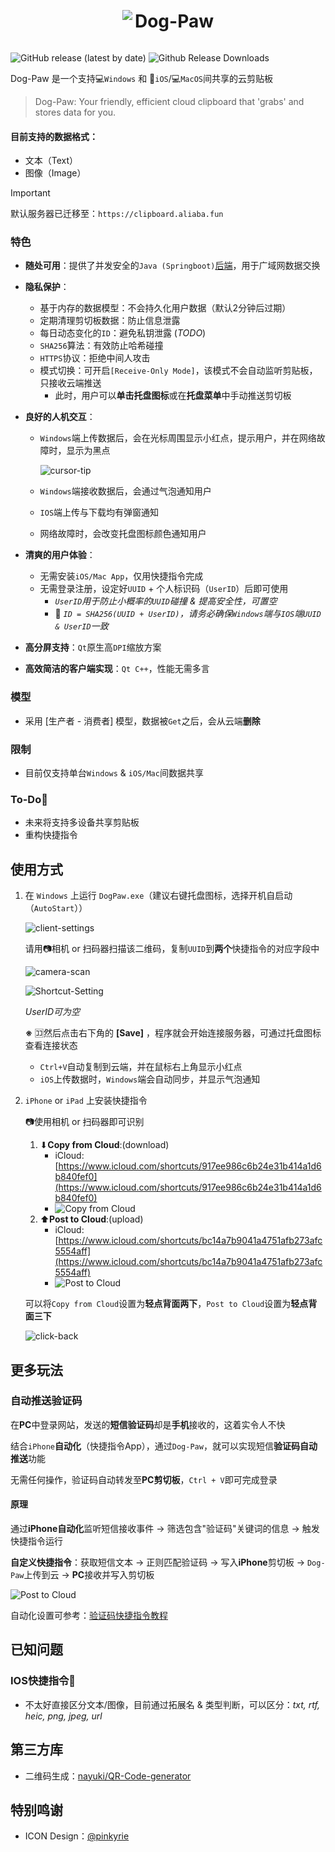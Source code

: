 <div align="center">
  <img src="img/dog-paw.ico" style="display: inline-block; vertical-align: middle;">
  <h1 style="display: inline-block; vertical-align: middle;">Dog-Paw</h1>
</div>



![GitHub release (latest by date)](https://img.shields.io/github/v/release/MrBeanCpp/clipboard-cloud-client)
![Github Release Downloads](https://img.shields.io/github/downloads/MrBeanCpp/Clipboard-Cloud-Client/total)

Dog-Paw 是一个支持💻`Windows` 和 📱`iOS`/💻︎`MacOS`间共享的云剪贴板

> Dog-Paw: Your friendly, efficient cloud clipboard that 'grabs' and stores data for you.

#### 目前支持的数据格式：

- 文本（Text）
- 图像（Image）

> [!IMPORTANT]
> 默认服务器已迁移至：`https://clipboard.aliaba.fun`

### 特色

- **随处可用**：提供了并发安全的`Java (Springboot)`[后端](https://github.com/MrBeanCpp/Clipboard-Cloud-BE)，用于广域网数据交换

- **隐私保护**：

  - 基于内存的数据模型：不会持久化用户数据（默认2分钟后过期）
  - 定期清理剪切板数据：防止信息泄露
  - 每日动态变化的`ID`：避免私钥泄露 (*TODO*)
  - `SHA256`算法：有效防止哈希碰撞
  - `HTTPS`协议：拒绝中间人攻击
  - 模式切换：可开启`[Receive-Only Mode]`，该模式不会自动监听剪贴板，只接收云端推送
    - 此时，用户可以**单击托盘图标**或在**托盘菜单**中手动推送剪切板

- **良好的人机交互**：

  - `Windows`端上传数据后，会在光标周围显示小红点，提示用户，并在网络故障时，显示为黑点

    ![cursor-tip](img/cursor-tip.png)

  - `Windows`端接收数据后，会通过气泡通知用户
  - `IOS`端上传与下载均有弹窗通知
  - 网络故障时，会改变托盘图标颜色通知用户

- **清爽的用户体验**：

  - 无需安装`iOS/Mac App`，仅用快捷指令完成
  - 无需登录注册，设定好`UUID` + 个人标识码（`UserID`）后即可使用
    - *`UserID`用于防止小概率的`UUID`碰撞 & 提高安全性，可置空*
    - 🔑 *`ID = SHA256(UUID + UserID)`，请务必确保`Windows`端与`IOS`端`UUID & UserID`一致*

- **高分屏支持**：`Qt`原生高`DPI`缩放方案

- **高效简洁的客户端实现**：`Qt C++`，性能无需多言

### 模型

- 采用 [生产者 - 消费者] 模型，数据被`Get`之后，会从云端**删除**

### 限制

- 目前仅支持单台`Windows` & `iOS/Mac`间数据共享

### To-Do📜

- 未来将支持多设备共享剪贴板
- 重构快捷指令

## 使用方式

1. 在 `Windows` 上运行 `DogPaw.exe`（建议右键托盘图标，选择开机自启动（`AutoStart`））

   ![client-settings](img/client-settings.png)

   请用📷相机 or 扫码器扫描该二维码，复制`UUID`到**两个**快捷指令的对应字段中

   ![camera-scan](img/camera-scan.png)

   ![Shortcut-Setting](img/shortcut-setting.png)

   *UserID可为空*

   **※** 🈁然后点击右下角的 **[Save]** ，程序就会开始连接服务器，可通过托盘图标查看连接状态

   - `Ctrl+V`自动复制到云端，并在鼠标右上角显示小红点
   - `iOS`上传数据时，`Windows`端会自动同步，并显示气泡通知

2. `iPhone` or `iPad` 上安装快捷指令

   📷使用相机 or 扫码器即可识别 

   1. ⬇**Copy from Cloud**:(download)
      - iCloud: [https://www.icloud.com/shortcuts/917ee986c6b24e31b414a1d6b840fef0](https://www.icloud.com/shortcuts/917ee986c6b24e31b414a1d6b840fef0)
      - ![Copy from Cloud](img/copy-from-cloud-qr.png)
   2. ⬆**Post to Cloud**:(upload)
      - iCloud: [https://www.icloud.com/shortcuts/bc14a7b9041a4751afb273afc5554aff](https://www.icloud.com/shortcuts/bc14a7b9041a4751afb273afc5554aff)
      - ![Post to Cloud](img/post-to-cloud-qr.png)

   可以将`Copy from Cloud`设置为**轻点背面两下**，`Post to Cloud`设置为**轻点背面三下**

   ![click-back](img/click-back.png)

## 更多玩法

### 自动推送验证码

在**PC**中登录网站，发送的**短信验证码**却是**手机**接收的，这着实令人不快

结合`iPhone`**自动化**（快捷指令App），通过`Dog-Paw`，就可以实现短信**验证码自动推送**功能

无需任何操作，验证码自动转发至**PC剪切板**，`Ctrl + V`即可完成登录

#### 原理

通过**iPhone自动化**监听短信接收事件 -> 筛选包含"验证码"关键词的信息 -> 触发快捷指令运行

**自定义快捷指令**：获取短信文本 -> 正则匹配验证码 -> 写入**iPhone**剪切板 -> `Dog-Paw`上传到云 -> **PC**接收并写入剪切板

![Post to Cloud](img/auto-send-sms-code.png)

自动化设置可参考：[验证码快捷指令教程](https://www.vgover.com/news/124843)

## 已知问题

### IOS快捷指令🫨

- 不太好直接区分文本/图像，目前通过拓展名 & 类型判断，可以区分：*txt, rtf, heic, png, jpeg, url*



## 第三方库

- 二维码生成：[nayuki/QR-Code-generator](https://github.com/nayuki/QR-Code-generator)



## 特别鸣谢

- ICON Design：[@pinkyrie](https://github.com/pinkyrie)

